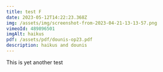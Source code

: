 ```yaml
---
title: test F
date: 2023-05-12T14:22:23.368Z
img: /assets/img/screenshot-from-2023-04-21-13-13-57.png
vimeoId: 489896501
imgAlt: haikus
pdf: /assets/pdf/dounis-op23.pdf
description: haikus and dounis
---
```

This is yet another test
